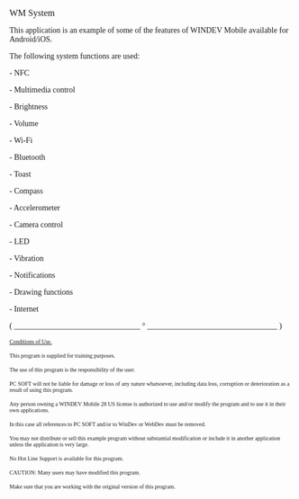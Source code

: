   
<span style="font-family:Arial sans-serif;font-size:16px;">WM System</span>

  
<span style="font-family:Arial sans-serif;font-size:14px;">This application is an example of some of the features of WINDEV Mobile available for Android/iOS.</span>

<span style="font-family:Arial sans-serif;font-size:14px;">The following system functions are used: </span>

<span style="font-family:Arial sans-serif;font-size:14px;">- NFC</span>

<span style="font-family:Arial sans-serif;font-size:14px;">- Multimedia control</span>

<span style="font-family:Arial sans-serif;font-size:14px;">- Brightness</span>

<span style="font-family:Arial sans-serif;font-size:14px;">- Volume</span>

<span style="font-family:Arial sans-serif;font-size:14px;">- Wi-Fi</span>

<span style="font-family:Arial sans-serif;font-size:14px;">- Bluetooth</span>

<span style="font-family:Arial sans-serif;font-size:14px;">- Toast</span>

<span style="font-family:Arial sans-serif;font-size:14px;">- Compass</span>

<span style="font-family:Arial sans-serif;font-size:14px;">- Accelerometer</span>

<span style="font-family:Arial sans-serif;font-size:14px;">- Camera control</span>

<span style="font-family:Arial sans-serif;font-size:14px;">- LED</span>

<span style="font-family:Arial sans-serif;font-size:14px;">- Vibration</span>

<span style="font-family:Arial sans-serif;font-size:14px;">- Notifications</span>

<span style="font-family:Arial sans-serif;font-size:14px;">- Drawing functions</span>

<span style="font-family:Arial sans-serif;font-size:14px;">- Internet</span>

  
  
<span style="font-family:Arial sans-serif;font-size:14px;">( \_\_\_\_\_\_\_\_\_\_\_\_\_\_\_\_\_\_\_\_\_\_\_\_\_\_\_\_\_\_\_\_ ° \_\_\_\_\_\_\_\_\_\_\_\_\_\_\_\_\_\_\_\_\_\_\_\_\_\_\_\_\_\_\_\_\_ )</span>

  
<span style="text-decoration:underline;font-family:Arial sans-serif;font-size:10px;">Conditions of Use.</span>

<span style="font-family:Arial sans-serif;font-size:10px;">This program is supplied for training purposes.</span>

<span style="font-family:Arial sans-serif;font-size:10px;">The use of this program is the responsibility of the user. </span>

<span style="font-family:Arial sans-serif;font-size:10px;">PC SOFT will not be liable for damage or loss of any nature whatsoever, including data loss, corruption or deterioration as a result of using this program.</span>

<span style="font-family:Arial sans-serif;font-size:10px;">Any person owning a WINDEV Mobile 28 US license is authorized to use and/or modify the program and to use it in their own applications. </span>

<span style="font-family:Arial sans-serif;font-size:10px;">In this case all references to PC SOFT and/or to WinDev or WebDev must be removed.</span>

<span style="font-family:Arial sans-serif;font-size:10px;">You may not distribute or sell this example program without substantial modification or include it in another application unless the application is very large.</span>

  
<span style="font-family:Arial sans-serif;font-size:10px;">No Hot Line Support is available for this program.</span>

  
<span style="font-family:Arial sans-serif;font-size:10px;">CAUTION: Many users may have modified this program. </span>

<span style="font-family:Arial sans-serif;font-size:10px;">Make sure that you are working with the original version of this program.</span>

  
  
  
  